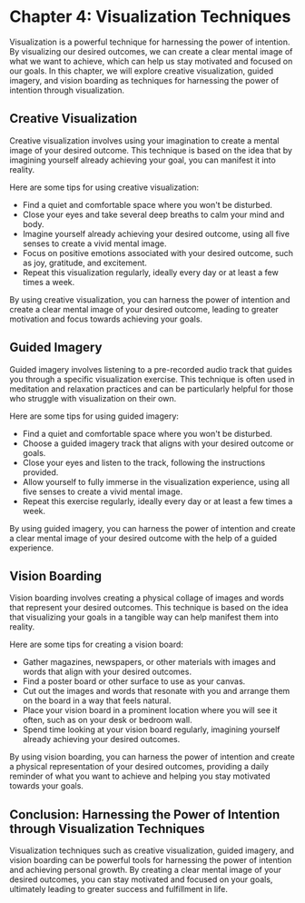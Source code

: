Chapter 4: Visualization Techniques
===================================

Visualization is a powerful technique for harnessing the power of intention. By visualizing our desired outcomes, we can create a clear mental image of what we want to achieve, which can help us stay motivated and focused on our goals. In this chapter, we will explore creative visualization, guided imagery, and vision boarding as techniques for harnessing the power of intention through visualization.

Creative Visualization
----------------------

Creative visualization involves using your imagination to create a mental image of your desired outcome. This technique is based on the idea that by imagining yourself already achieving your goal, you can manifest it into reality.

Here are some tips for using creative visualization:

* Find a quiet and comfortable space where you won't be disturbed.
* Close your eyes and take several deep breaths to calm your mind and body.
* Imagine yourself already achieving your desired outcome, using all five senses to create a vivid mental image.
* Focus on positive emotions associated with your desired outcome, such as joy, gratitude, and excitement.
* Repeat this visualization regularly, ideally every day or at least a few times a week.

By using creative visualization, you can harness the power of intention and create a clear mental image of your desired outcome, leading to greater motivation and focus towards achieving your goals.

Guided Imagery
--------------

Guided imagery involves listening to a pre-recorded audio track that guides you through a specific visualization exercise. This technique is often used in meditation and relaxation practices and can be particularly helpful for those who struggle with visualization on their own.

Here are some tips for using guided imagery:

* Find a quiet and comfortable space where you won't be disturbed.
* Choose a guided imagery track that aligns with your desired outcome or goals.
* Close your eyes and listen to the track, following the instructions provided.
* Allow yourself to fully immerse in the visualization experience, using all five senses to create a vivid mental image.
* Repeat this exercise regularly, ideally every day or at least a few times a week.

By using guided imagery, you can harness the power of intention and create a clear mental image of your desired outcome with the help of a guided experience.

Vision Boarding
---------------

Vision boarding involves creating a physical collage of images and words that represent your desired outcomes. This technique is based on the idea that visualizing your goals in a tangible way can help manifest them into reality.

Here are some tips for creating a vision board:

* Gather magazines, newspapers, or other materials with images and words that align with your desired outcomes.
* Find a poster board or other surface to use as your canvas.
* Cut out the images and words that resonate with you and arrange them on the board in a way that feels natural.
* Place your vision board in a prominent location where you will see it often, such as on your desk or bedroom wall.
* Spend time looking at your vision board regularly, imagining yourself already achieving your desired outcomes.

By using vision boarding, you can harness the power of intention and create a physical representation of your desired outcomes, providing a daily reminder of what you want to achieve and helping you stay motivated towards your goals.

Conclusion: Harnessing the Power of Intention through Visualization Techniques
------------------------------------------------------------------------------

Visualization techniques such as creative visualization, guided imagery, and vision boarding can be powerful tools for harnessing the power of intention and achieving personal growth. By creating a clear mental image of your desired outcomes, you can stay motivated and focused on your goals, ultimately leading to greater success and fulfillment in life.
